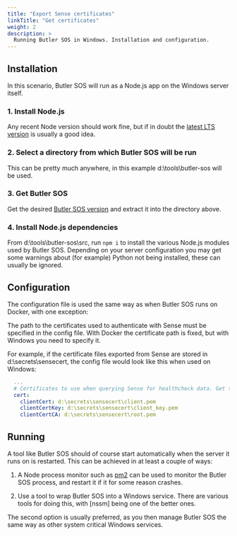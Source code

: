 ```yaml
---
title: "Export Sense certificates"
linkTitle: "Get certificates"
weight: 2
description: >
  Running Butler SOS in Windows. Installation and configuration.
---
```


## Installation

In this scenario, Butler SOS will run as a Node.js app on the Windows server itself.  

### 1. Install Node.js

Any recent Node version should work fine, but if in doubt the [latest LTS version](https://nodejs.org/en/download/) is usually a good idea.

### 2. Select a directory from which Butler SOS will be run

This can be pretty much anywhere, in this example d:\tools\butler-sos will be used.

### 3. Get Butler SOS

Get the desired [Butler SOS version](https://github.com/ptarmiganlabs/butler-sos/releases) and extract it into the directory above.

### 4. Install Node.js dependencies

From d:\tools\butler-sos\src, run `npm i` to install the various Node.js modules used by Butler SOS. Depending on your server configuration you may get some warnings about (for example) Python not being installed, these can usually be ignored.

## Configuration

The configuration file is used the same way as when Butler SOS runs on Docker, with one exception:

The path to the certificates used to authenticate with Sense must be specified in the config file. With Docker the certificate path is fixed, but with Windows you need to specify it. 

For example, if the certificate files exported from Sense are stored in d:\secrets\sensecert, the config file would look like this when used on Windows:


```yaml
  ...
  # Certificates to use when querying Sense for healthcheck data. Get these from the Certificate Export in QMC.
  cert:
    clientCert: d:\secrets\sensecert\client.pem
    clientCertKey: d:\secrets\sensecert\client_key.pem
    clientCertCA: d:\secrets\sensecert\root.pem

```


## Running

A tool like Butler SOS should of course start automatically when the server it runs on is restarted. This can be achieved in at least a couple of ways:

1. A Node process monitor such as [pm2]() can be used to monitor the Butler SOS process, and restart it if it for some reason crashes.

2. Use a tool to wrap Butler SOS into a Windows service. There are various tools for doing this, with [nssm] being one of the better ones.

The second option is usually preferred, as you then manage Butler SOS the same way as other system critical Windows services.
